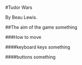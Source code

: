 #Tudor Wars

By Beau Lewis.

##The aim of the game
something

###How to move

####keyboard keys
something

####buttons
something

